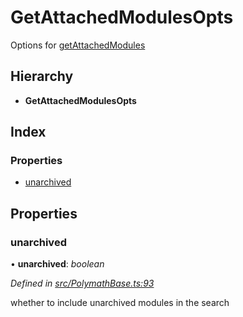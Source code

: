 # GetAttachedModulesOpts

Options for [getAttachedModules](../classes/_polymathbase_.polymathbase.md#getattachedmodules)

## Hierarchy

* **GetAttachedModulesOpts**

## Index

### Properties

* [unarchived](../interfaces/_polymathbase_.getattachedmodulesopts.md#unarchived)

## Properties

### unarchived

• **unarchived**: _boolean_

_Defined in_ [_src/PolymathBase.ts:93_](https://github.com/PolymathNetwork/polymath-sdk/blob/e8bbc1e/src/PolymathBase.ts#L93)

whether to include unarchived modules in the search

